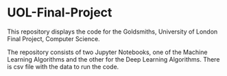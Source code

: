 # UOL-Final-Project
This repository displays the code for the Goldsmiths, University of London Final Project, Computer Science.

The repository consists of two Jupyter Notebooks, one of the Machine Learning Algorithms and the other for the Deep Learning Algorithms. There is csv file with the data to run the code. 
